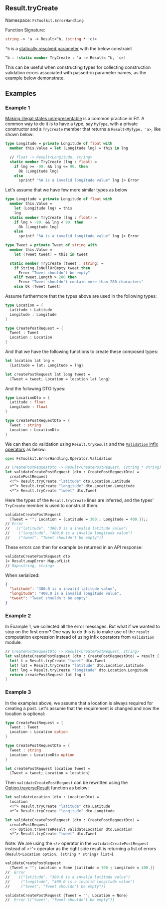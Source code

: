 ## Result.tryCreate 

Namespace: `FsToolkit.ErrorHandling`

Function Signature:

```fsharp
string -> 'a -> Result<^b, (string * 'c)>
```

`^b` is a [statically resolved parameter](https://docs.microsoft.com/en-us/dotnet/fsharp/language-reference/generics/statically-resolved-type-parameters) with the below constraint

```fsharp
^b : (static member TryCreate : 'a -> Result< ^b, 'c>)
```

This can be useful when constructing types for collecting construction validation errors associated with passed-in parameter names, as the example below demonstrate.

## Examples

### Example 1

[Making illegal states unrepresentable](https://fsharpforfunandprofit.com/posts/designing-with-types-making-illegal-states-unrepresentable/) is a common practice in F#. A common way to do it is to have a type, say `MyType`, with a private constructor and a `TryCreate` member that returns a `Result<MyType, 'a>`, like shown below:

```fsharp
type Longitude = private Longitude of float with
  member this.Value = let (Longitude lng) = this in lng

  // float -> Result<Longitude, string>
  static member TryCreate (lng : float) =
    if lng >= -90. && lng <= 90. then
      Ok (Longitude lng)
    else
      sprintf "%A is a invalid longitude value" lng |> Error 
```

Let's assume that we have few more similar types as below

```fsharp
type Longitude = private Longitude of float with
  member this.Value =
    let (Longitude lng) = this
    lng
  static member TryCreate (lng : float) =
    if lng > -90. && lng < 90. then
      Ok (Longitude lng)
    else
      sprintf "%A is a invalid longitude value" lng |> Error 

type Tweet = private Tweet of string with
  member this.Value =
    let (Tweet tweet) = this in tweet

  static member TryCreate (tweet : string) =
    if String.IsNullOrEmpty tweet then
      Error "Tweet shouldn't be empty"
    elif tweet.Length > 280 then
      Error "Tweet shouldn't contain more than 280 characters"
    else Ok (Tweet tweet)
```

Assume furthermore that the types above are used in the following types:

```fsharp
type Location = {
  Latitude : Latitude
  Longitude : Longitude
}

type CreatePostRequest = {
  Tweet : Tweet
  Location : Location
}
```

And that we have the following functions to create these composed types:

```fsharp
let location lat lng =
  {Latitude = lat; Longitude = lng}

let createPostRequest lat long tweet =
  {Tweet = tweet; Location = location lat long}
```

And the following DTO types:

```fsharp
type LocationDto = {
  Latitude : float
  Longitude : float
}

type CreatePostRequestDto = {
  Tweet : string
  Location : LocationDto
}
```

We can then do validation using `Result.tryResult` and the [`Validation` infix operators](../validation/operators.md) as below:

```fsharp
open FsToolkit.ErrorHandling.Operator.Validation 

// CreatePostRequestDto -> Result<CreatePostRequest, (string * string) list>
let validateCreatePostRequest (dto : CreatePostRequestDto) =
  createPostRequest
  <!^> Result.tryCreate "latitude" dto.Location.Latitude
  <*^> Result.tryCreate "longitude" dto.Location.Longitude
  <*^> Result.tryCreate "tweet" dto.Tweet
```

Here the types of the `Result.tryCreate` lines are inferred, and the types' `TryCreate` member is used to construct them.

```fsharp
validateCreatePostRequest
  {Tweet = ""; Location = {Latitude = 300.; Longitude = 400.}};;
// Error
//   [("latitude", "300.0 is a invalid latitude value")
//    ("longitude", "400.0 is a invalid longitude value")
//    ("tweet", "Tweet shouldn't be empty")]
```

These errors can then for example be returned in an API response:

```fsharp
validateCreatePostRequest dto
|> Result.mapError Map.ofList
// Map<string, string>
```

When serialized:

```json
{
  "latitude": "300.0 is a invalid latitude value",
  "longitude": "400.0 is a invalid longitude value",
  "tweet": "Tweet shouldn't be empty"
}
```

### Example 2

In Example 1, we collected all the error messages. But what if we wanted to stop on the first error? One way to do this is to make use of the `result` computation expression instead of using infix operators from `Validation` module.

```fsharp
// CreatePostRequestDto -> Result<CreatePostRequest, string>
let validateCreatePostRequest (dto : CreatePostRequestDto) = result {
  let! t = Result.tryCreate "tweet" dto.Tweet
  let! lat = Result.tryCreate "latitude" dto.Location.Latitude
  let! lng = Result.tryCreate "longitude" dto.Location.Longitude
  return createPostRequest lat lng t
}
```

### Example 3

In the examples above, we assume that a location is always required for creating a post. Let's assume that the requirement is changed and now the location is optional:

```fsharp
type CreatePostRequest = {
  Tweet : Tweet
  Location : Location option
}

type CreatePostRequestDto = {
  Tweet : string
  Location : LocationDto option
}

let createPostRequest location tweet =
  {Tweet = tweet; Location = location}
```

Then `validateCreatePostRequest` can be rewritten using the [Option.traverseResult](../option/traverseResult.md) function as below:

```fsharp
let validateLocation (dto : LocationDto) =
  location
  <!^> Result.tryCreate "latitude" dto.Latitude
  <*^> Result.tryCreate "longitude" dto.Longitude

let validateCreatePostRequest (dto : CreatePostRequestDto) =
  createPostRequest
  <!> Option.traverseResult validateLocation dto.Location
  <*^> Result.tryCreate "tweet" dto.Tweet
```

Note: We are using the `<!>` operator in the `validateCreatePostRequest` instead of `<!^>` operator as the right side result is returning a list of errors (`Result<Location option, (string * string) list>`). 

```fsharp
validateCreatePostRequest 
  {Tweet = ""; Location = Some {Latitude = 300.; Longitude = 400.}}
//  Error
//    [("latitude", "300.0 is a invalid latitude value")
//     ("longitude", "400.0 is a invalid longitude value")
//     ("tweet", "Tweet shouldn't be empty")]

validateCreatePostRequest {Tweet = ""; Location = None}
//  Error [("tweet", "Tweet shouldn't be empty")]
```